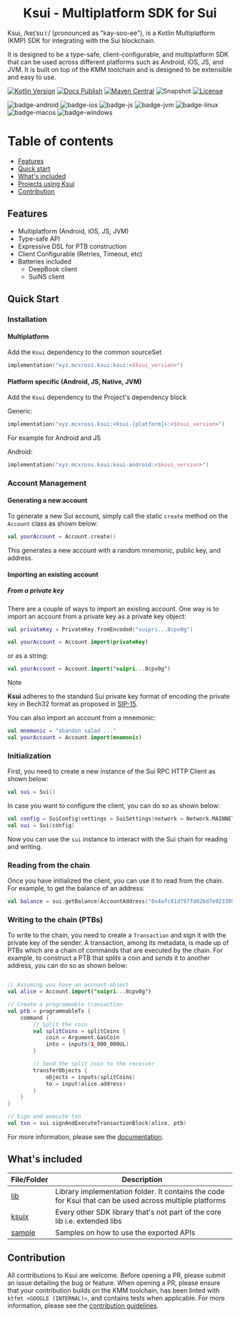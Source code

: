 <h1 align="center">Ksui - Multiplatform SDK for Sui</h1>

Ksui, /keɪˈsuːiː/ (pronounced as "kay-soo-ee"), is a Kotlin Multiplatform (KMP) SDK for integrating with the Sui
blockchain.

It is designed to be a type-safe, client-configurable, and multiplatform SDK that can be used across
different platforms such as Android, iOS, JS, and JVM. It is built on top of the KMM toolchain and is designed to be
extensible and easy to use.


[![Kotlin Version](https://img.shields.io/badge/Kotlin-v1.9.23-B125EA?logo=kotlin)](https://kotlinlang.org)
[![Docs Publish](https://github.com/mcxross/ksui/actions/workflows/docs-publish.yml/badge.svg)](https://github.com/mcxross/ksui/actions/workflows/docs-publish.yml)
[![Maven Central](https://img.shields.io/maven-central/v/xyz.mcxross.ksui/ksui)](https://search.maven.org/artifact/xyz.mcxross.ksui/ksui)
![Snapshot](https://img.shields.io/nexus/s/xyz.mcxross.ksui/ksui?server=https%3A%2F%2Fs01.oss.sonatype.org&label=Snapshot)
[![License](https://img.shields.io/badge/license-Apache%202.0-blue.svg)](LICENSE)

![badge-android](http://img.shields.io/badge/Platform-Android-brightgreen.svg?logo=android)
![badge-ios](http://img.shields.io/badge/Platform-iOS-orange.svg?logo=apple)
![badge-js](http://img.shields.io/badge/Platform-NodeJS-yellow.svg?logo=javascript)
![badge-jvm](http://img.shields.io/badge/Platform-JVM-red.svg?logo=openjdk)
![badge-linux](http://img.shields.io/badge/Platform-Linux-lightgrey.svg?logo=linux)
![badge-macos](http://img.shields.io/badge/Platform-macOS-orange.svg?logo=apple)
![badge-windows](http://img.shields.io/badge/Platform-Windows-blue.svg?logo=windows)

# Table of contents

- [Features](#features)
- [Quick start](#quick-start)
- [What's included](#whats-included)
- [Projects using Ksui](#projects-using-Ksui)
- [Contribution](#contribution)

## Features

- Multiplatform (Android, iOS, JS, JVM)
- Type-safe API
- Expressive DSL for PTB construction
- Client Configurable (Retries, Timeout, etc)
- Batteries included
  - DeepBook client
  - SuiNS client

## Quick Start

### Installation

#### Multiplatform

Add the `Ksui` dependency to the common sourceSet

```kotlin
implementation("xyz.mcxross.ksui:ksui:<$ksui_version>")
```

#### Platform specific (Android, JS, Native, JVM)

Add the `Ksui` dependency to the Project's dependency block

Generic:

```kotlin
implementation("xyz.mcxross.ksui:<ksui-[platform]>:<$ksui_version>")
```

For example for Android and JS

Android:

```kotlin
implementation("xyz.mcxross.ksui:ksui-android:<$ksui_version>")
```

### Account Management

#### Generating a new account

To generate a new Sui account, simply call the static `create` method on the `Account` class as shown below:

```kotlin
val yourAccount = Account.create()
```

This generates a new account with a random mnemonic, public key, and address.

#### Importing an existing account

##### From a private key

There are a couple of ways to import an existing account. One way is to import an account from a private key as a
private key object:

```kotlin
val privateKey = PrivateKey.fromEncoded("suipri...8cpv0g")

val yourAccount = Account.import(privateKey)
```

or as a string:

```kotlin
val yourAccount = Account.import("suipri...8cpv0g")
```

> [!NOTE]
> **Ksui** adheres to the standard Sui private key format of encoding the private key in Bech32 format as
> proposed in [SIP-15](https://github.com/sui-foundation/sips/blob/main/sips/sip-15.md).

You can also import an account from a mnemonic:

```kotlin
val mnemonic = "abandon salad ..."
val yourAccount = Account.import(mnemonic)
```

### Initialization

First, you need to create a new instance of the Sui RPC HTTP Client as shown below:

```kotlin
val sui = Sui()
```

In case you want to configure the client, you can do so as shown below:

```kotlin
val config = SuiConfig(settings = SuiSettings(network = Network.MAINNET))
val sui = Sui(config)
```

Now you can use the `sui` instance to interact with the Sui chain for reading and writing.

### Reading from the chain

Once you have initialized the client, you can use it to read from the chain. For example, to get the balance of an
address:

```kotlin
val balance = sui.getBalance(AccountAddress("0x4afc81d797fd02bd7e923389677352eb592d55a00b65067fa582c05f62b4788b"))
```

### Writing to the chain (PTBs)

To write to the chain, you need to create a `Transaction` and sign it with the private key of the sender. A transaction,
among its metadata,
is made up of PTBs which are a chain of commands that are executed by the chain. For example, to construct a PTB that
*splits* a
coin and *sends* it to another address, you can do so as shown below:

```kotlin

// Assuming you have an account object
val alice = Account.import("suipri...8cpv0g")

// Create a programmable transaction
val ptb = programmableTx {
    command {
        // Split the coin
        val splitCoins = splitCoins {
            coin = Argument.GasCoin
            into = inputs(1_000_000UL)
        }

        // Send the split coin to the receiver
        transferObjects {
            objects = inputs(splitCoins)
            to = input(alice.address)
        }
    }
}

// Sign and execute txn
val txn = sui.signAndExecuteTransactionBlock(alice, ptb)

```

For more information, please see the [documentation](https://suicookbook.com).

## What's included

| File/Folder     | Description                                                                                             |
|-----------------|---------------------------------------------------------------------------------------------------------|
| [lib](lib)      | Library implementation folder. It contains the code for Ksui that can be used across multiple platforms |
| [ksuix](ksuix)  | Every other SDK library that's not part of the core lib i.e. extended libs                              |
| [sample](sample)| Samples on how to use the exported APIs                                                                 |

## Contribution

All contributions to Ksui are welcome. Before opening a PR, please submit an issue detailing the bug or feature. When
opening a PR, please ensure that your contribution builds on the KMM toolchain, has been linted
with `ktfmt <GOOGLE (INTERNAL)>`, and contains tests when applicable. For more information, please see
the [contribution guidelines](CONTRIBUTING.md).
